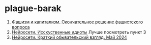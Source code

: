 # plague-barak
 
1. [Фашизм и капитализм. Окончательное решение фашистского вопроса](/Обсуждения/Обсуждение_1.md)
2. [Нейросети. Исскуственные идиоты](/Обсуждения/Обсуждение_2.md) Лучше посмотреть пункт 3
3. [Нейросети. Краткий обывательский взгляд. Май 2024](./Обсуждения/Обсуждение_3.md)